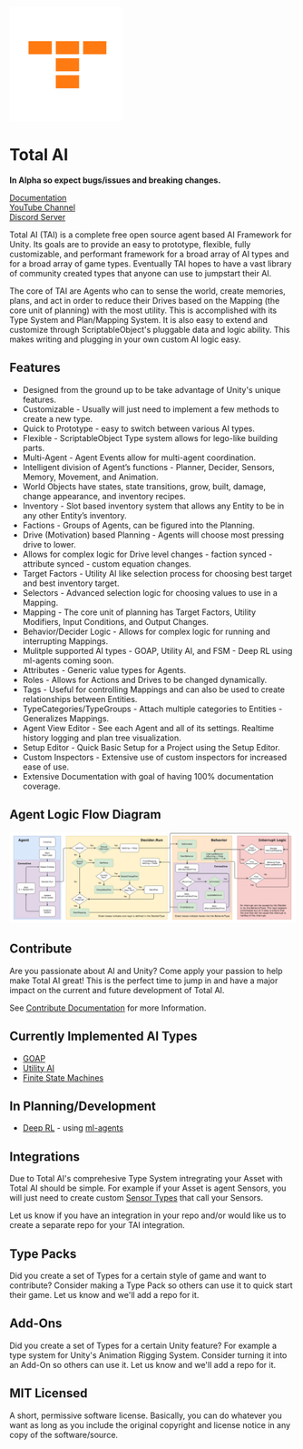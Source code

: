 <img src="TotalAI/Editor/Images/TotalAILogo.png" width="200"/> 

# Total AI

<b>In Alpha so expect bugs/issues and breaking changes.</b>

<a href="http://totalai.org/doc-introduction.html">Documentation</a><br>
<a href="https://www.youtube.com/channel/UCTznMlxoaeJMPm1dC26HvUA">YouTube Channel</a><br>
<a href="https://discord.gg/jf52tnUFX2">Discord Server</a><br>

Total AI (TAI) is a complete free open source agent based AI Framework for Unity.
Its goals are to provide an easy to prototype, flexible, fully customizable, and performant framework
for a broad array of AI types and for a broad array of game types.  Eventually TAI hopes to have a
vast library of community created types that anyone can use to jumpstart their AI.

The core of TAI are Agents who can to sense the world, create memories, plans, and act in order to
reduce their Drives based on the Mapping (the core unit of planning) with the most utility. This is accomplished
with its Type System and Plan/Mapping System. It is also easy to extend and customize through ScriptableObject's
pluggable data and logic ability. This makes writing and plugging in your own custom AI logic easy.

## Features
* Designed from the ground up to be take advantage of Unity's unique features.
* Customizable - Usually will just need to implement a few methods to create a new type.
* Quick to Prototype - easy to switch between various AI types.
* Flexible - ScriptableObject Type system allows for lego-like building parts.
* Multi-Agent - Agent Events allow for multi-agent coordination.
* Intelligent division of Agent’s functions - Planner, Decider, Sensors, Memory, Movement, and Animation.
* World Objects have states, state transitions, grow, built, damage, change appearance, and inventory recipes.
* Inventory - Slot based inventory system that allows any Entity to be in any other Entity’s inventory.
* Factions - Groups of Agents, can be figured into the Planning.
* Drive (Motivation) based Planning - Agents will choose most pressing drive to lower.
* Allows for complex logic for Drive level changes - faction synced - attribute synced - custom equation changes.
* Target Factors - Utility AI like selection process for choosing best target and best inventory target.
* Selectors - Advanced selection logic for choosing values to use in a Mapping.
* Mapping - The core unit of planning has Target Factors, Utility Modifiers, Input Conditions, and Output Changes.
* Behavior/Decider Logic - Allows for complex logic for running and interrupting Mappings.
* Mulitple supported AI types - GOAP, Utility AI, and FSM - Deep RL using ml-agents coming soon.
* Attributes - Generic value types for Agents.
* Roles - Allows for Actions and Drives to be changed dynamically.
* Tags - Useful for controlling Mappings and can also be used to create relationships between Entities.
* TypeCategories/TypeGroups - Attach multiple categories to Entities - Generalizes Mappings.
* Agent View Editor - See each Agent and all of its settings.  Realtime history logging and plan tree visualization.
* Setup Editor - Quick Basic Setup for a Project using the Setup Editor.
* Custom Inspectors - Extensive use of custom inspectors for increased ease of use.
* Extensive Documentation with goal of having 100% documentation coverage.

## Agent Logic Flow Diagram
<img src="AgentFlow.png" /> 

## Contribute
Are you passionate about AI and Unity?  Come apply your passion to help make Total AI great!
This is the perfect time to jump in and have a major impact on the current and future development of Total AI.

See <a href="http://totalai.org/contrib-introduction.html">Contribute Documentation</a> for more Information.

## Currently Implemented AI Types
* <a href="http://totalai.org/doc-goap.html">GOAP</a>
* <a href="http://totalai.org/doc-utility-ai.html">Utility AI</a>
* <a href="http://totalai.org/doc-fsm.html">Finite State Machines</a>

## In Planning/Development
* <a href="http://totalai.org/doc-deep-rl.html">Deep RL</a> - using <a href="https://github.com/Unity-Technologies/ml-agents">ml-agents</a>

## Integrations
Due to Total AI's comprehesive Type System intregrating your Asset with Total AI should be simple.
For example if your Asset is agent Sensors, you will just need to create custom
<a href="http://totalai.org/doc-sensortype.html">Sensor Types</a> that call your Sensors.

Let us know if you have an integration in your repo and/or would like us to create a separate repo for your TAI integration.

## Type Packs
Did you create a set of Types for a certain style of game and want to contribute?  Consider making a Type Pack so
others can use it to quick start their game.  Let us know and we'll add a repo for it.

## Add-Ons
Did you create a set of Types for a certain Unity feature?  For example a type system for Unity's Animation Rigging System.
Consider turning it into an Add-On so others can use it.  Let us know and we'll add a repo for it.

## MIT Licensed
A short, permissive software license. Basically, you can do whatever you want as long as you include the original copyright
and license notice in any copy of the software/source.
